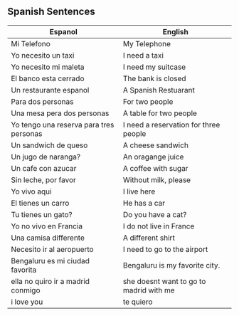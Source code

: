 ## Spanish Sentences

| Espanol                                 | English                                 |
| --------------------------------------- | --------------------------------------- |
| Mi Telefono                             | My Telephone                            |
| Yo necesito un taxi                     | I need a taxi                           |
| Yo necesito mi maleta                   | I need my suitcase                      |
| El banco esta cerrado                   | The bank is closed                      |
| Un restaurante espanol                  | A Spanish Restuarant                    |
| Para dos personas                       | For two people                          |
| Una mesa pera dos personas              | A table for two people                  |
| Yo tengo una reserva para tres personas | I need a reservation for three people   |
| Un sandwich de queso                    | A cheese sandwich                       |
| Un jugo de naranga?                     | An oragange juice                       |
| Un cafe con azucar                      | A coffee with sugar                     |
| Sin leche, por favor                    | Without milk, please                    |
| Yo vivo aqui                            | I live here                             |
| El tienes un carro                      | He has a car                            |
| Tu tienes un gato?                      | Do you have a cat?                      |
| Yo no vivo en Francia                   | I do not live in France                 |
| Una camisa differente                   | A different shirt                       |
| Necesito ir al aeropuerto               | I need to go to the airport             |
| Bengaluru es mi ciudad favorita         | Bengaluru is my favorite city.          |
| ella no quiro ir a madrid conmigo       | she doesnt want to go to madrid with me |
| i love you                              | te quiero                               |
